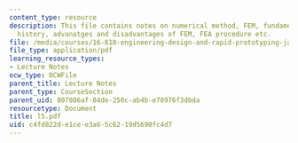 ```yaml
---
content_type: resource
description: This file contains notes on numerical method, FEM, fundamental concepts,
  history, advanatges and disadvantages of FEM, FEA procedure etc.
file: /media/courses/16-810-engineering-design-and-rapid-prototyping-january-iap-2005/c4fd822de1cee3a65c6219d5690fc4d7_l5.pdf
file_type: application/pdf
learning_resource_types:
- Lecture Notes
ocw_type: OCWFile
parent_title: Lecture Notes
parent_type: CourseSection
parent_uid: 807886af-84de-250c-ab4b-e78976f3dbda
resourcetype: Document
title: l5.pdf
uid: c4fd822d-e1ce-e3a6-5c62-19d5690fc4d7
---
```


